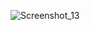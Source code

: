 ![Screenshot_13](https://github.com/Pastukhovalydia/Docker/assets/143317322/56df5cf4-fdab-4d63-93be-127ded241862)
